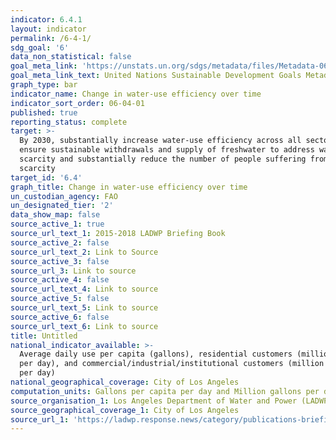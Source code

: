 ```yaml
---
indicator: 6.4.1
layout: indicator
permalink: /6-4-1/
sdg_goal: '6'
data_non_statistical: false
goal_meta_link: 'https://unstats.un.org/sdgs/metadata/files/Metadata-06-04-01.pdf'
goal_meta_link_text: United Nations Sustainable Development Goals Metadata (pdf 428kB)
graph_type: bar
indicator_name: Change in water-use efficiency over time
indicator_sort_order: 06-04-01
published: true
reporting_status: complete
target: >-
  By 2030, substantially increase water-use efficiency across all sectors and
  ensure sustainable withdrawals and supply of freshwater to address water
  scarcity and substantially reduce the number of people suffering from water
  scarcity
target_id: '6.4'
graph_title: Change in water-use efficiency over time
un_custodian_agency: FAO
un_designated_tier: '2'
data_show_map: false
source_active_1: true
source_url_text_1: 2015-2018 LADWP Briefing Book
source_active_2: false
source_url_text_2: Link to Source
source_active_3: false
source_url_3: Link to source
source_active_4: false
source_url_text_4: Link to source
source_active_5: false
source_url_text_5: Link to source
source_active_6: false
source_url_text_6: Link to source
title: Untitled
national_indicator_available: >-
  Average daily use per capita (gallons), residential customers (million gallons
  per day), and commercial/industrial/institutional customers (million gallons
  per day)
national_geographical_coverage: City of Los Angeles
computation_units: Gallons per capita per day and Million gallons per day
source_organisation_1: Los Angeles Department of Water and Power (LADWP)
source_geographical_coverage_1: City of Los Angeles
source_url_1: 'https://ladwp.response.news/category/publications-briefing-book-irp/page/2/'
---
```

